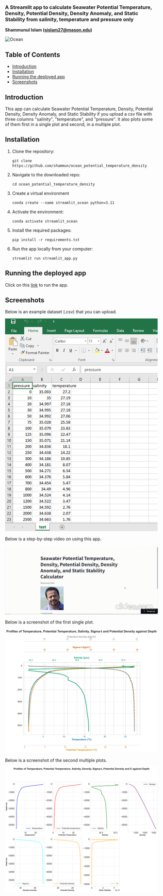 ### A Streamlit app to calculate Seawater Potential Temperature, Density, Potential Density, Density Anomaly, and Static Stability from salinity, temperature and pressure only

**Shammunul Islam (sislam27@mason.edu)**

![Ocean](ocean_wave_shorter.gif)

## Table of Contents

- [Introduction](#introduction)
- [Installation](#installation)
- [Running the deployed app](##)
- [Screenshots](#screenshots)

## Introduction 

This app can calculate Seawater Potential Temperature, Density, Potential Density, Density Anomaly, and Static Stability if you upload a csv file with three columns "salinity", "temperature", and "pressure". It also plots some of them first in a single plot and second, in a multiple plot.


## Installation


1. Clone the repository:

   ```
   git clone https://github.com/shammun/ocean_potential_temperature_density
   ```

2. Navigate to the downloaded repo:

   ```
   cd ocean_potential_temperature_density
   ```

3. Create a virtual environment

   ```
   conda create --name streamlit_ocean python=3.11
   ```

4. Activate the environment:

   ```
   conda activate streamlit_ocean
   ```


3. Install the required packages:

   ```
   pip install -r requirements.txt
   ```

4. Run the app locally from your computer:

   ```
   streamlit run streamlit_app.py
   ```

## Running the deployed app

Click on this [link](https://oceanpotentialtemperaturedensity-ft7f3qifgqwhd8n5cqbzn5.streamlit.app/) to run the app.


## Screenshots

Below is an example dataset (.csv) that you can upload.

![Screenshot1](data.png)

Below is a step-by-step video on using this app.

![How to run](steps.gif)

Below is a screenshot of the first single plot.

![Screenshot3](image2.png)

Below is a screenshot of the second multiple plots.

![Screenshot3](image1.png)
